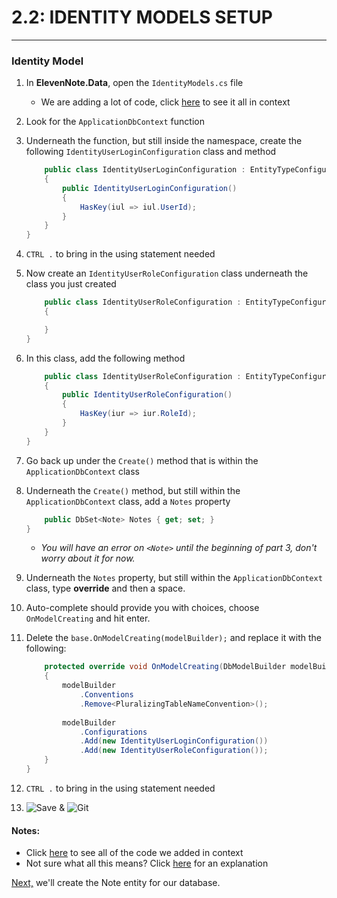 # 2.2: IDENTITY MODELS SETUP
---
### Identity Model
1. In **ElevenNote.Data**, open the `IdentityModels.cs` file
   * We are adding a lot of code, click [here](2.2a-IdentityModelsScreenshot.md) to see it all in context
2. Look for the `ApplicationDbContext` function
3. Underneath the function, but still inside the namespace, create the following `IdentityUserLoginConfiguration` class and method

    ```cs
        public class IdentityUserLoginConfiguration : EntityTypeConfiguration<IdentityUserLogin>
        {
            public IdentityUserLoginConfiguration()
            {
                HasKey(iul => iul.UserId);
            }
        }
    }
    ```
4. `CTRL .` to bring in the using statement needed
5. Now create an `IdentityUserRoleConfiguration` class underneath the class you just created

    ```cs
        public class IdentityUserRoleConfiguration : EntityTypeConfiguration<IdentityUserRole>
        {

        }
    }
    ```
6. In this class, add the following method

    ```cs
        public class IdentityUserRoleConfiguration : EntityTypeConfiguration<IdentityUserRole>
        {
            public IdentityUserRoleConfiguration()
            {
                HasKey(iur => iur.RoleId);
            }
        }
    }
    ```
7. Go back up under the `Create()` method that is within the `ApplicationDbContext` class
8. Underneath the `Create()` method, but still within the `ApplicationDbContext` class, add a `Notes` property

    ```cs
        public DbSet<Note> Notes { get; set; }
    }
    ```
   * *You will have an error on `<Note>` until the beginning of part 3, don't worry about it for now.*
9. Underneath the `Notes` property, but still within the `ApplicationDbContext` class, type **override** and then a space.
10. Auto-complete should provide you with choices, choose `OnModelCreating` and hit enter.
11. Delete the `base.OnModelCreating(modelBuilder);` and replace it with the following:

    ```cs
        protected override void OnModelCreating(DbModelBuilder modelBuilder)
        {
            modelBuilder
                .Conventions
                .Remove<PluralizingTableNameConvention>();
        
            modelBuilder
                .Configurations
                .Add(new IdentityUserLoginConfiguration())
                .Add(new IdentityUserRoleConfiguration());
        }
    }
    ```
12. `CTRL .` to bring in the using statement needed
13. ![Save](/assets/font-awesome-save.png) & ![Git](/assets/devicons_github_badge.png)

#### Notes:
* Click [here](2.2a-IdentityModelsScreenshot.md) to see all of the code we added in context
* Not sure what all this means? Click [here](2.2b-Explanation.md) for an explanation

[Next,](/3-DatabaseSetup/3.0-Data.md) we'll create the Note entity for our database.